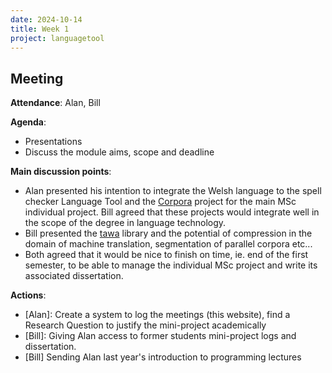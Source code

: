 ```yaml
---
date: 2024-10-14
title: Week 1
project: languagetool
---
```

## Meeting

**Attendance**: Alan, Bill

**Agenda**:
  - Presentations
  - Discuss the module aims, scope and deadline

**Main discussion points**:
  - Alan presented his intention to integrate the Welsh language to the spell checker Language Tool and the [Corpora](https://github.com/Oktogazh/Corpora) project for the main MSc individual project. Bill agreed that these projects would integrate well in the scope of the degree in language technology.
  - Bill presented the [tawa](https://gitlab.com/prvInSpace/tawa) library and the potential of compression in the domain of machine translation, segmentation of parallel corpora etc...
  - Both agreed that it would be nice to finish on time, ie. end of the first semester, to be able to manage the individual MSc project and  write its associated dissertation.

**Actions**:
  - [Alan]: Create a system to log the meetings (this website), find a Research Question to justify the mini-project academically
  - [Bill]: Giving Alan access to former students mini-project logs and dissertation.
  - [Bill] Sending Alan last year's introduction to programming lectures
